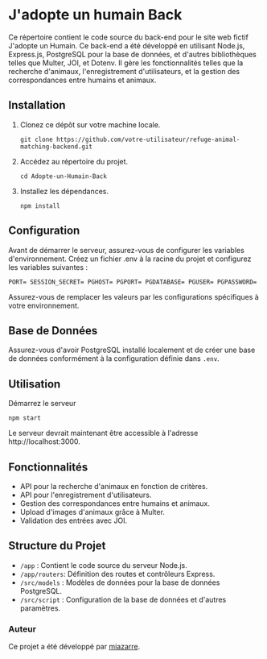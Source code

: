 # J'adopte un humain Back

Ce répertoire contient le code source du back-end pour le site web fictif J'adopte un Humain. Ce back-end a été développé en utilisant Node.js, Express.js, PostgreSQL pour la base de données, et d'autres bibliothèques telles que Multer, JOI, et Dotenv. Il gère les fonctionnalités telles que la recherche d'animaux, l'enregistrement d'utilisateurs, et la gestion des correspondances entre humains et animaux.

## Installation

1. Clonez ce dépôt sur votre machine locale.

   `git clone https://github.com/votre-utilisateur/refuge-animal-matching-backend.git`

2. Accédez au répertoire du projet.

   `cd Adopte-un-Humain-Back`

3. Installez les dépendances.

   `npm install`

## Configuration

Avant de démarrer le serveur, assurez-vous de configurer les variables d'environnement. Créez un fichier .env à la racine du projet et configurez les variables suivantes :

`PORT=
SESSION_SECRET=
PGHOST=
PGPORT=
PGDATABASE=
PGUSER=
PGPASSWORD=`

Assurez-vous de remplacer les valeurs par les configurations spécifiques à votre environnement.

## Base de Données

Assurez-vous d'avoir PostgreSQL installé localement et de créer une base de données conformément à la configuration définie dans `.env`.

## Utilisation

Démarrez le serveur

`npm start`

Le serveur devrait maintenant être accessible à l'adresse http://localhost:3000.

## Fonctionnalités

- API pour la recherche d'animaux en fonction de critères.
- API pour l'enregistrement d'utilisateurs.
- Gestion des correspondances entre humains et animaux.
- Upload d'images d'animaux grâce à Multer.
- Validation des entrées avec JOI.

## Structure du Projet

- `/app` : Contient le code source du serveur Node.js.
- `/app/routers`: Définition des routes et contrôleurs Express.
- `/src/models` : Modèles de données pour la base de données PostgreSQL.
- `/src/script` : Configuration de la base de données et d'autres paramètres.

### Auteur

Ce projet a été développé par [miazarre](https://github.com/miazarre).
